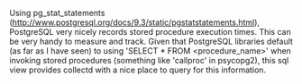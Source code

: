 Using pg_stat_statements (http://www.postgresql.org/docs/9.3/static/pgstatstatements.html),
PostgreSQL very nicely records stored procedure execution times. This can be very handy to
measure and track. Given that PostgreSQL libraries default (as far as I have seen) to using
'SELECT * FROM <procedure_name>' when invoking stored procedures (something like 'callproc'
in psycopg2), this sql view provides collectd with a nice place to query for this information.
